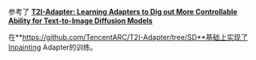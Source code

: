 
参考了 **[T2I-Adapter: Learning Adapters to Dig out More Controllable Ability for Text-to-Image Diffusion Models](https://arxiv.org/abs/2302.08453)**

在**https://github.com/TencentARC/T2I-Adapter/tree/SD**基础上实现了Inpainting Adapter的训练。